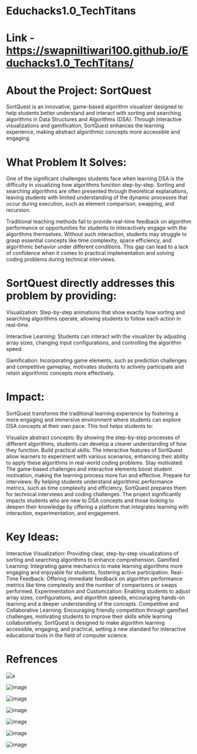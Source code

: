 # Educhacks1.0_TechTitans 

# Link -  https://swapniltiwari100.github.io/Educhacks1.0_TechTitans/

# About the Project: SortQuest
SortQuest is an innovative, game-based algorithm visualizer designed to help students better understand and interact with sorting and searching algorithms in Data Structures and Algorithms (DSA). Through interactive visualizations and gamification, SortQuest enhances the learning experience, making abstract algorithmic concepts more accessible and engaging.

# What Problem It Solves:
One of the significant challenges students face when learning DSA is the difficulty in visualizing how algorithms function step-by-step. Sorting and searching algorithms are often presented through theoretical explanations, leaving students with limited understanding of the dynamic processes that occur during execution, such as element comparison, swapping, and recursion.

Traditional teaching methods fail to provide real-time feedback on algorithm performance or opportunities for students to interactively engage with the algorithms themselves. Without such interaction, students may struggle to grasp essential concepts like time complexity, space efficiency, and algorithmic behavior under different conditions. This gap can lead to a lack of confidence when it comes to practical implementation and solving coding problems during technical interviews.

# SortQuest directly addresses this problem by providing:

Visualization: Step-by-step animations that show exactly how sorting and searching algorithms operate, allowing students to follow each action in real-time.

Interactive Learning: Students can interact with the visualizer by adjusting array sizes, changing input configurations, and controlling the algorithm speed.

Gamification: Incorporating game elements, such as prediction challenges and competitive gameplay, motivates students to actively participate and retain algorithmic concepts more effectively.

# Impact:
SortQuest transforms the traditional learning experience by fostering a more engaging and immersive environment where students can explore DSA concepts at their own pace. This tool helps students to:

Visualize abstract concepts: By showing the step-by-step processes of different algorithms, students can develop a clearer understanding of how they function.
Build practical skills: The interactive features of SortQuest allow learners to experiment with various scenarios, enhancing their ability to apply these algorithms in real-world coding problems.
Stay motivated: The game-based challenges and interactive elements boost student motivation, making the learning process more fun and effective.
Prepare for interviews: By helping students understand algorithmic performance metrics, such as time complexity and efficiency, SortQuest prepares them for technical interviews and coding challenges.
The project significantly impacts students who are new to DSA concepts and those looking to deepen their knowledge by offering a platform that integrates learning with interaction, experimentation, and engagement.

# Key Ideas:
Interactive Visualization: Providing clear, step-by-step visualizations of sorting and searching algorithms to enhance comprehension.
Gamified Learning: Integrating game mechanics to make learning algorithms more engaging and enjoyable for students, fostering active participation.
Real-Time Feedback: Offering immediate feedback on algorithm performance metrics like time complexity and the number of comparisons or swaps performed.
Experimentation and Customization: Enabling students to adjust array sizes, configurations, and algorithm speeds, encouraging hands-on learning and a deeper understanding of the concepts.
Competitive and Collaborative Learning: Encouraging friendly competition through gamified challenges, motivating students to improve their skills while learning collaboratively.
SortQuest is designed to make algorithm learning accessible, engaging, and practical, setting a new standard for interactive educational tools in the field of computer science.

# Refrences
![a](https://github.com/user-attachments/assets/db9a4e21-1c34-4ee5-ab69-851bb78bfe50)

![image](https://github.com/user-attachments/assets/7318d378-eb53-425c-a1fd-e06a95e290df)

![image](https://github.com/user-attachments/assets/372d108c-dfb2-45db-a139-f8834e7fd180)

![image](https://github.com/user-attachments/assets/6f196320-a713-4836-b3c0-0032c134eaf7)

![image](https://github.com/user-attachments/assets/ec2f4c6b-47d2-45c7-8b51-ec65f4a0493d)

![image](https://github.com/user-attachments/assets/40b07d42-7be5-49b4-86f6-96034ce64aae)

![image](https://github.com/user-attachments/assets/57fa0829-cc4c-4da2-b174-abc34151b7f6)

